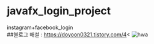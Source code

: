 # javafx_login_project
 instagram+facebook_login<br>
 ##블로그 해설 : https://doyoon0321.tistory.com/4<
![hwa](https://user-images.githubusercontent.com/97486188/192107005-1cf3a484-2797-4038-8cbc-714a40d89945.png)
